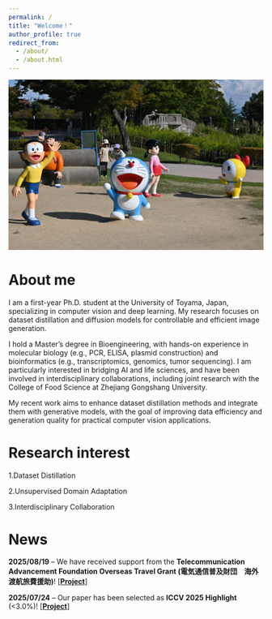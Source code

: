 ```yaml
---
permalink: /
title: "Welcome！"
author_profile: true
redirect_from: 
  - /about/
  - /about.html
---
```


<img src="/images/welcome.png" alt="My photo">

About me
======
I am a first-year Ph.D. student at the University of Toyama, Japan, specializing in computer vision and deep learning. My research focuses on dataset distillation and diffusion models for controllable and efficient image generation.

I hold a Master’s degree in Bioengineering, with hands-on experience in molecular biology (e.g., PCR, ELISA, plasmid construction) and bioinformatics (e.g., transcriptomics, genomics, tumor sequencing). I am particularly interested in bridging AI and life sciences, and have been involved in interdisciplinary collaborations, including joint research with the College of Food Science at Zhejiang Gongshang University.

My recent work aims to enhance dataset distillation methods and integrate them with generative models, with the goal of improving data efficiency and generation quality for practical computer vision applications.

Research interest
======
1.Dataset Distillation

2.Unsupervised Domain Adaptation

3.Interdisciplinary Collaboration

News
======
**2025/08/19** – We have received support from the **Telecommunication Advancement Foundation Overseas Travel Grant (電気通信普及財団　海外渡航旅費援助)**! <span>[</span><a href="https://taf.yoshida-p.net/"><strong>Project</strong></a><span>]</span>

**2025/07/24** – Our paper has been selected as **ICCV 2025 Highlight** (<3.0%)! <span>[</span><a href="https://zou-yawen.github.io/DD_via_vision-language/"><strong>Project</strong></a><span>]</span>



